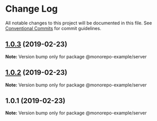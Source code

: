 # Change Log

All notable changes to this project will be documented in this file.
See [Conventional Commits](https://conventionalcommits.org) for commit guidelines.

## [1.0.3](https://github.com/nurulfurqon/monorepo-example/compare/v1.0.2...v1.0.3) (2019-02-23)

**Note:** Version bump only for package @monorepo-example/server





## [1.0.2](https://github.com/nurulfurqon/monorepo-example/compare/v1.0.1...v1.0.2) (2019-02-23)

**Note:** Version bump only for package @monorepo-example/server





## 1.0.1 (2019-02-23)

**Note:** Version bump only for package @monorepo-example/server
